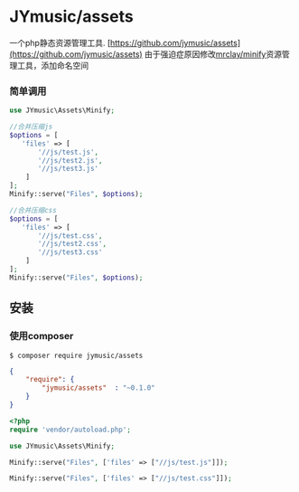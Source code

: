 # JYmusic/assets


一个php静态资源管理工具. [https://github.com/jymusic/assets](https://github.com/jymusic/assets)
由于强迫症原因修改[mrclay/minify](https://github.com/mrclay/minify)资源管理工具，添加命名空间

### 简单调用

```php
use JYmusic\Assets\Minify;

//合并压缩js
$options = [
   'files' => [
       '//js/test.js',
       '//js/test2.js',
       '//js/test3.js'
    ]
];
Minify::serve("Files", $options);

//合并压缩css
$options = [
   'files' => [
       '//js/test.css',
       '//js/test2.css',
       '//js/test3.css'
    ]
];
Minify::serve("Files", $options);


```

## 安装

### 使用composer

```
$ composer require jymusic/assets

```

```json
{
    "require": {
        "jymusic/assets"  : "~0.1.0"
    }
}
```

```php
<?php
require 'vendor/autoload.php';

use JYmusic\Assets\Minify;

Minify::serve("Files", ['files' => ["//js/test.js"]]);

Minify::serve("Files", ['files' => ["//js/test.css"]]);
```

